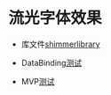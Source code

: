 # 流光字体效果

* 库文件[shimmerlibrary](shimmerlibrary)

* DataBinding[测试](app/src/main/java/com/example/test/DataBingActivity.kt)

* MVP[测试](app/src/main/java/com/example/test/MVPTestActivity.kt)